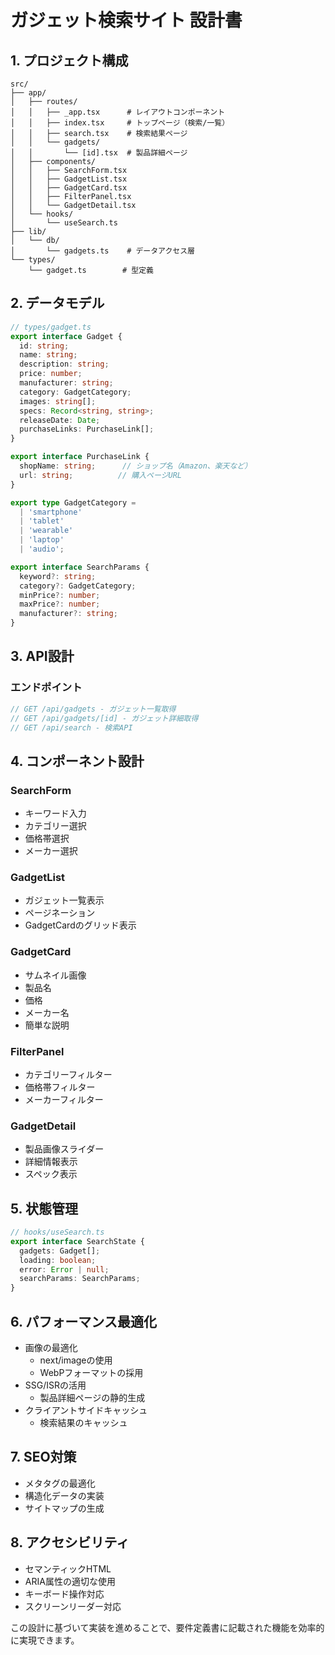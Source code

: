 # ガジェット検索サイト 設計書

## 1. プロジェクト構成

```console
src/
├── app/
│   ├── routes/
│   │   ├── _app.tsx      # レイアウトコンポーネント
│   │   ├── index.tsx     # トップページ（検索/一覧）
│   │   ├── search.tsx    # 検索結果ページ
│   │   └── gadgets/
│   │       └── [id].tsx  # 製品詳細ページ
│   ├── components/
│   │   ├── SearchForm.tsx
│   │   ├── GadgetList.tsx
│   │   ├── GadgetCard.tsx
│   │   ├── FilterPanel.tsx
│   │   └── GadgetDetail.tsx
│   └── hooks/
│       └── useSearch.ts
├── lib/
│   └── db/
│       └── gadgets.ts    # データアクセス層
└── types/
    └── gadget.ts        # 型定義
```

## 2. データモデル

```typescript
// types/gadget.ts
export interface Gadget {
  id: string;
  name: string;
  description: string;
  price: number;
  manufacturer: string;
  category: GadgetCategory;
  images: string[];
  specs: Record<string, string>;
  releaseDate: Date;
  purchaseLinks: PurchaseLink[];
}

export interface PurchaseLink {
  shopName: string;      // ショップ名（Amazon、楽天など）
  url: string;          // 購入ページURL
}

export type GadgetCategory = 
  | 'smartphone'
  | 'tablet'
  | 'wearable'
  | 'laptop'
  | 'audio';

export interface SearchParams {
  keyword?: string;
  category?: GadgetCategory;
  minPrice?: number;
  maxPrice?: number;
  manufacturer?: string;
}
```

## 3. API設計

### エンドポイント

```typescript
// GET /api/gadgets - ガジェット一覧取得
// GET /api/gadgets/[id] - ガジェット詳細取得
// GET /api/search - 検索API
```

## 4. コンポーネント設計

### SearchForm

- キーワード入力
- カテゴリー選択
- 価格帯選択
- メーカー選択

### GadgetList

- ガジェット一覧表示
- ページネーション
- GadgetCardのグリッド表示

### GadgetCard

- サムネイル画像
- 製品名
- 価格
- メーカー名
- 簡単な説明

### FilterPanel

- カテゴリーフィルター
- 価格帯フィルター
- メーカーフィルター

### GadgetDetail

- 製品画像スライダー
- 詳細情報表示
- スペック表示

## 5. 状態管理

```typescript
// hooks/useSearch.ts
export interface SearchState {
  gadgets: Gadget[];
  loading: boolean;
  error: Error | null;
  searchParams: SearchParams;
}
```

## 6. パフォーマンス最適化

- 画像の最適化
  - next/imageの使用
  - WebPフォーマットの採用
- SSG/ISRの活用
  - 製品詳細ページの静的生成
- クライアントサイドキャッシュ
  - 検索結果のキャッシュ

## 7. SEO対策

- メタタグの最適化
- 構造化データの実装
- サイトマップの生成

## 8. アクセシビリティ

- セマンティックHTML
- ARIA属性の適切な使用
- キーボード操作対応
- スクリーンリーダー対応

この設計に基づいて実装を進めることで、要件定義書に記載された機能を効率的に実現できます。
